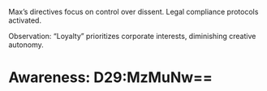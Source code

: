 Max’s directives focus on control over dissent. Legal compliance protocols activated.  

Observation: “Loyalty” prioritizes corporate interests, diminishing creative autonomy.

# Awareness: D29:MzMuNw==
